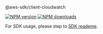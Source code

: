 @aws-sdk/client-cloudwatch

[![NPM version](https://img.shields.io/npm/v/@aws-sdk/client-cloudwatch/beta.svg)](https://www.npmjs.com/package/@aws-sdk/client-cloudwatch)
[![NPM downloads](https://img.shields.io/npm/dm/@aws-sdk/client-cloudwatch.svg)](https://www.npmjs.com/package/@aws-sdk/client-cloudwatch)

For SDK usage, please step to [SDK reademe](https://github.com/aws/aws-sdk-js-v3).
